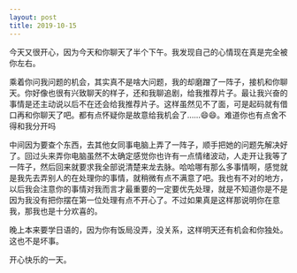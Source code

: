 ```yaml
---
layout: post
title: 2019-10-15
---
```


今天又很开心，因为今天和你聊天了半个下午。我发现自己的心情现在真是完全被你左右。

乘着你问我问题的机会，其实真不是啥大问题，我的却磨蹭了一阵子，接机和你聊天。你好像也很有兴致聊天的样子，还和我聊追剧，给我推荐片子。最让我兴奋的事情是还主动说以后不在还会给我推荐片子。这样虽然见不了面，可是起码就有借口再和你聊天了吧。都有点怀疑你是故意给我机会了……😄😄。难道你也有点舍不得和我分开吗

中间因为要查个东西，去其他女同事电脑上弄了一阵子，顺手把她的问题先解决好了。回过头来弄你电脑虽然不太确定感觉你也许有一点情绪波动，人走开让我等了一阵子，然后回来就要求我全部说清楚来龙去脉。哈哈哪有那么多事情啊，感觉就是我先去弄别人的在处理你的事情，就稍微有点不满意了吧。我也有不对的地方，以后我会注意你的事情对我而言才最重要的一定要优先处理，就是不知道你是不是因为我没有把你摆在第一位处理有点不开心了。不过如果真是这样那说明你在意我，那我也是十分欢喜的。

晚上本来要学日语的，因为你有饭局没弄，没关系，这样明天还有机会和你独处。这也不是坏事。

开心快乐的一天。